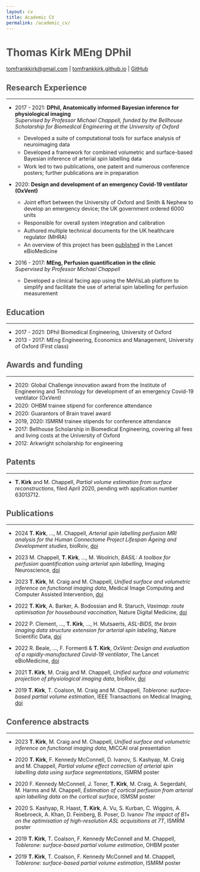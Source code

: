 ```yaml
---
layout: cv
title: Academic CV
permalink: /academic_cv/
---
```


<style>
    h1,h2,h3,h4,h5 { color: rgb(80, 80, 80) }
    li { margin-bottom: 3pt }
    hr { margin-bottom: 1em }
</style>

# **Thomas Kirk** MEng DPhil 

[tomfrankkirk@gmail.com](tomfrankkirk@gmail.com) \| [tomfrankkirk.github.io](https://tomfrankkirk.github.io) \| [GitHub](https://github.com/tomfrankkirk)

## Research Experience 
----

* 2017 - 2021: **DPhil, Anatomically informed Bayesian inference for physiological imaging**  
*Supervised by Professor Michael Chappell, funded by the Bellhouse Scholarship for Biomedical Engineering at the University of Oxford* 
    - Developed a suite of computational tools for surface analysis of neuroimaging data
    - Developed a framework for combined volumetric and surface-based Bayesian inference of arterial spin labelling data 
    - Work led to two publications, one patent and numerous conference posters; further publications are in preparation     

* 2020: **Design and development of an emergency Covid-19 ventilator (OxVent)**
    - Joint effort between the University of Oxford and Smith & Nephew to develop an emergency device; the UK government ordered 6000 units 
    - Responsible for overall system integration and calibration
    - Authored multiple technical documents for the UK healthcare regulator (MHRA)
    - An overview of this project has been [published](https://doi.org/10.1016/j.ebiom.2022.103868) in the Lancet eBioMedicine

* 2016 - 2017: **MEng, Perfusion quantification in the clinic**  
*Supervised by Professor Michael Chappell*
    - Developed a clinical facing app using the MeVisLab platform to simplify and facilitate the use of arterial spin labelling  for perfusion measurement 

## Education 
---- 

* 2017 - 2021: DPhil Biomedical Engineering, University of Oxford 
* 2013 - 2017: MEng Engineering, Economics and Management, University of Oxford (First class)

## Awards and funding
---- 

- 2020: Global Challenge innovation award from the Institute of Engineering and Technology for development of an emergency Covid-19 ventilator (OxVent)
- 2020: OHBM trainee stipend for conference attendance 
- 2020: Guarantors of Brain travel award 
- 2019, 2020: ISMRM trainee stipends for conference attendance 
- 2017: Bellhouse Scholarship in Biomedical Engineering, covering all fees and living costs at the University of Oxford 
- 2012: Arkwright scholarship for engineering 

## Patents 
---- 

- **T. Kirk** and M. Chappell, *Partial volume estimation from surface reconstructions*, filed April 2020, pending with application number 63013712. 

## Publications 
----

- 2024 **T. Kirk**, ..., M. Chappell, *Arterial spin labelling perfusion MRI analysis for the Human Connectome Project Lifespan Ageing and Development studies*, bioRxiv, [doi](https://doi.org/10.1101/2024.09.19.613907)

- 2023 M. Chappell, **T. Kirk**, ..., M. Woolrich, *BASIL: A toolbox for perfusion quantification using arterial spin labelling*, Imaging Neuroscience, [doi](https://doi.org/10.1162/imag_a_00041)

- 2023 **T. Kirk**, M. Craig and M. Chappell, *Unified surface and volumetric inference on functional imaging data*, Medical Image Computing and Computer Assisted Intervention, [doi](https://doi.org/10.1007/978-3-031-43993-3_39)

- 2022 **T. Kirk**, A. Barker, A. Bodossian and R. Staruch, *Vaximap: route optimisation for housebound vaccination*, Nature Digital Medicine, [doi](https://doi.org/10.1038/s41746-022-00726-2)

- 2022 P. Clement, ..., **T. Kirk**, ..., H. Mutsaerts, *ASL-BIDS, the brain imaging data structure extension for arterial spin labeling*,  Nature Scientific Data, [doi](https://doi.org/10.1038/s41597-022-01615-9)

- 2022 R. Beale, ..., F. Formenti & **T. Kirk**, *OxVent: Design and evaluation of a rapidly-manufactured Covid-19 ventilator*, The Lancet eBioMedicine, [doi](https://doi.org/10.1016/j.ebiom.2022.103868)

- 2021 **T. Kirk**, M. Craig and M. Chappell, *Unified surface and volumetric projection of physiological imaging data*, bioRxiv, [doi](https://doi.org/10.1101/2022.01.28.477071)

- 2019 **T. Kirk**, T. Coalson, M. Craig and M. Chappell, *Toblerone: surface-based partial volume estimation*, IEEE Transactions on Medical Imaging, [doi](https://doi.org/10.1109/TMI.2019.2951080)

## Conference abstracts
----

- 2023 **T. Kirk**, M. Craig and M. Chappell, *Unified surface and volumetric inference on functional imaging data*, MICCAI oral presentation 

- 2020 **T. Kirk**, F. Kennedy McConnell, D. Ivanov, S. Kashyap, M. Craig and M. Chappell, *Partial volume effect correction of arterial spin labelling data using surface segmentations*, ISMRM poster

- 2020 F. Kennedy McConnell, J. Toner, **T. Kirk**, M. Craig, A. Segerdahl, M. Harms and M. Chappell, *Estimation of cortical perfusion from arterial spin labelling data on the cortical surface*, ISMSM poster

- 2020 S. Kashyap, R. Haast, **T. Kirk**, A. Vu, S. Kurban, C. Wiggins, A. Roebroeck, A. Khan, D. Feinberg, B. Poser, D. Ivanov *The impact of B1+ on the optimisation of high-resolution ASL acquisitions at 7T*, ISMRM poster

- 2019 **T. Kirk**, T. Coalson, F. Kennedy McConnell and M. Chappell, *Toblerone: surface-based partial volume estimation*, OHBM poster

- 2019 **T. Kirk**, T. Coalson, F. Kennedy McConnell and M. Chappell, *Toblerone: surface-based partial volume estimation*, ISMRM poster
